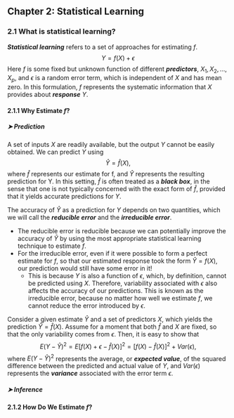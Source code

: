## Chapter 2: Statistical Learning

### 2.1 What is statistical learning?

***Statistical learning*** refers to a set of approaches for estimating $f$. 
$$Y=f(X)+\epsilon$$
Here $f$ is some fixed but unknown function of different ***predictors***, $X_1,X_2, \ldots, X_p,$ and $\epsilon$ is a random error term, which is independent of $X$ and has mean zero. In this formulation, $f$ represents the systematic information that $X$ provides about ***response*** $Y$.

#### 2.1.1 Why Estimate $f$?

##### &#10148; Prediction

A set of inputs $X$ are readily available, but the output $Y$ cannot be easily obtained. We can predict $Y$ using 
$$\hat Y=\hat f(X),$$
where $\hat f$ represents our estimate for f, and $\hat Y$ represents the resulting prediction for Y. In this setting, $\hat f$ is often treated as a ***black box***, in the sense that one is not typically concerned with the exact form of $\hat f$, provided that it yields accurate predictions for $Y$.

The accuracy of $\hat Y$ as a prediction for $Y$ depends on two quantities,
which we will call the ***reducible error*** and the ***irreducible error***.

- The reducible error is reducible because we can potentially improve the accuracy of $\hat Y$ by using the most appropriate statistical learning technique to estimate $f$.
- For the irreducible error, even if it were possible to form a perfect estimate for $f$, so that our estimated response took the form $\hat Y = f(X)$, our prediction would still have some error in it! 
  - This is because $Y$ is also a function of $\epsilon$, which, by definition, cannot be predicted using $X$. Therefore, variability associated with $\epsilon$ also affects the accuracy of our predictions. This is known as the irreducible error, because no matter how well we estimate $f$, we cannot reduce the error introduced by $\epsilon$.

Consider a given estimate $\hat Y$ and a set of predictors $X$, which yields the prediction $\hat Y=\hat f(X)$. Assume for a moment that both $\hat f$ and $X$ are fixed, so that the only variability comes from $\epsilon$. Then, it is easy to show that
$$E(Y- \hat Y)^2 = E[f(X)+\epsilon- \hat f(X)]^2
= [f(X)- \hat f(X)]^2+ Var(\epsilon),$$
where $E(Y- \hat Y)^2$ represents the average, or ***expected value***, of the squared difference between the predicted and actual value of $Y$, and $Var(\epsilon)$ represents the ***variance*** associated with the error term $\epsilon$.

##### &#10148; Inference



#### 2.1.2 How Do We Estimate $f$?






